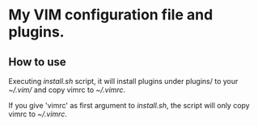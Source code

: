 # My VIM configuration file and plugins.

## How to use

Executing *install.sh* script, it will install plugins under plugins/ to your *~/.vim/* and copy vimrc to *~/.vimrc*.

If you give 'vimrc' as first argument to *install.sh*, the script will only copy vimrc to *~/.vimrc*.
